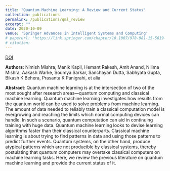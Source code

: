 ```yaml
---
title: "Quantum Machine Learning: A Review and Current Status"
collection: publications
permalink: /publications/qml_review
excerpt: ""
date: 2020-10-09
venue: 'Springer Advances in Intelligent Systems and Computing'
# paperurl: 'https://link.springer.com/chapter/10.1007/978-981-15-5619-7_8'
# citation:
---
```

<a href="https://doi.org/10.1007/978-981-15-5619-7_8" class="btn btn-primary" target="_blank">DOI</a>

**Authors**: Nimish Mishra, Manik Kapil, Hemant Rakesh, Amit Anand, Nilima Mishra, Aakash Warke, Soumya Sarkar, Sanchayan Dutta, Sabhyata Gupta, Bikash K Behera, Prasanta K Panigrahi, et alia

**Abstract**: Quantum machine learning is at the intersection of two of the most sought after research areas—quantum computing and classical machine learning. Quantum machine learning investigates how results from the quantum world can be used to solve problems from machine learning. The amount of data needed to reliably train a classical computation model is evergrowing and reaching the limits which normal computing devices can handle. In such a scenario, quantum computation can aid in continuing training with huge data. Quantum machine learning looks to devise learning algorithms faster than their classical counterparts. Classical machine learning is about trying to find patterns in data and using those patterns to predict further events. Quantum systems, on the other hand, produce atypical patterns which are not producible by classical systems, thereby postulating that quantum computers may overtake classical computers on machine learning tasks. Here, we review the previous literature on quantum machine learning and provide the current status of it.
